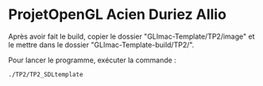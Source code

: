 # ProjetOpenGL Acien Duriez Allio

Après avoir fait le build, copier le dossier "GLImac-Template/TP2/image" et le mettre  dans le dossier "GLImac-Template-build/TP2/".

Pour lancer le programme, exécuter la commande :
```
./TP2/TP2_SDLtemplate
```
